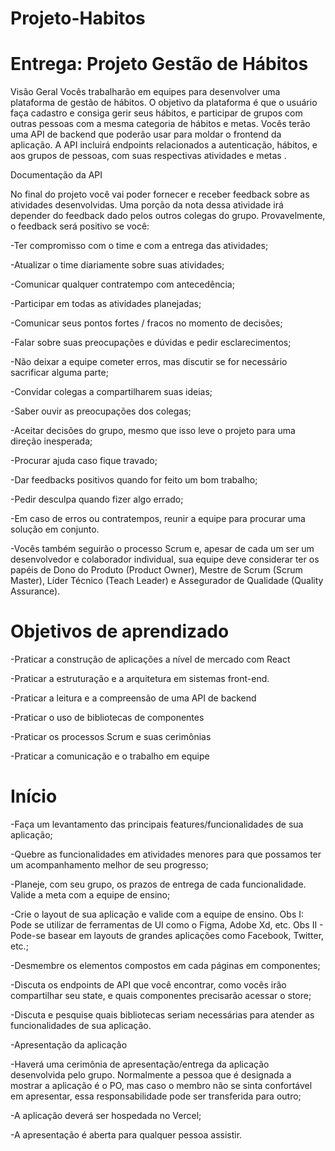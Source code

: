 # Projeto-Habitos

# Entrega: Projeto Gestão de Hábitos
Visão Geral
Vocês trabalharão em equipes para desenvolver uma plataforma de gestão de hábitos. O objetivo da plataforma é que o usuário faça cadastro e consiga gerir seus hábitos, e participar de grupos com outras pessoas com a mesma categoria de hábitos e metas. Vocês terão uma API de backend que poderão usar para moldar o frontend da aplicação. A API incluirá endpoints relacionados a autenticação, hábitos, e aos grupos de pessoas, com suas respectivas atividades e metas .

Documentação da API 

No final do projeto você vai poder fornecer e receber feedback sobre as atividades desenvolvidas. Uma porção da nota dessa atividade irá depender do feedback dado pelos outros colegas do grupo. Provavelmente, o feedback será positivo se você:

-Ter compromisso com o time e com a entrega das atividades;

-Atualizar o time diariamente sobre suas atividades;

-Comunicar qualquer contratempo com antecedência;

-Participar em todas as atividades planejadas;

-Comunicar seus pontos fortes / fracos no momento de decisões;

-Falar sobre suas preocupações e dúvidas e pedir esclarecimentos;

-Não deixar a equipe cometer erros, mas discutir se for necessário sacrificar alguma parte;

-Convidar colegas a compartilharem suas ideias;

-Saber ouvir as preocupações dos colegas;

-Aceitar decisões do grupo, mesmo que isso leve o projeto para uma direção inesperada;

-Procurar ajuda caso fique travado;

-Dar feedbacks positivos quando for feito um bom trabalho;

-Pedir desculpa quando fizer algo errado;

-Em caso de erros ou contratempos, reunir a equipe para procurar uma solução em conjunto.

-Vocês também seguirão o processo Scrum e, apesar de cada um ser um desenvolvedor e colaborador individual, sua equipe deve considerar ter os papéis de Dono do Produto (Product Owner), Mestre de Scrum (Scrum Master), Líder Técnico (Teach Leader) e Assegurador de Qualidade (Quality Assurance).


# Objetivos de aprendizado

-Praticar a construção de aplicações a nível de mercado com React

-Praticar a estruturação e a arquitetura em sistemas front-end.

-Praticar a leitura e a compreensão de uma API de backend

-Praticar o uso de bibliotecas de componentes

-Praticar os processos Scrum e suas cerimônias

-Praticar a comunicação e o trabalho em equipe


# Início

-Faça um levantamento das principais features/funcionalidades de sua aplicação;

-Quebre as funcionalidades em atividades menores para que possamos ter um acompanhamento melhor de seu progresso;

-Planeje, com seu grupo, os prazos de entrega de cada funcionalidade. Valide a meta com a equipe de ensino;

-Crie o layout de sua aplicação e valide com a equipe de ensino. Obs I: Pode se utilizar de ferramentas de UI como o Figma, Adobe Xd, etc. Obs II - Pode-se basear  em layouts de grandes aplicações como Facebook, Twitter, etc.;

-Desmembre os elementos compostos em cada páginas em componentes;

-Discuta os endpoints de API que você encontrar, como vocês irão compartilhar seu state, e quais componentes precisarão acessar o store;

-Discuta e pesquise quais bibliotecas seriam necessárias para atender as funcionalidades de sua aplicação.

-Apresentação da aplicação

-Haverá uma cerimônia de apresentação/entrega da aplicação desenvolvida pelo grupo. Normalmente a pessoa que é designada a mostrar a aplicação é o PO, mas caso o membro não se sinta confortável em apresentar, essa responsabilidade pode ser transferida para outro;

-A aplicação deverá ser hospedada no Vercel;

-A apresentação é aberta para qualquer pessoa assistir.

